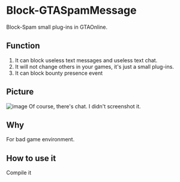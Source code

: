# Block-GTASpamMessage
Block-Spam small plug-ins in GTAOnline.
## Function
1. It can block useless text messages and useless text chat.
2. It will not change others in your games, it's just a small plug-ins.
3. It can block bounty presence event
## Picture
![image](example.png)
Of course, there's chat. I didn't screenshot it.
## Why
For bad game environment.
## How to use it
Compile it
